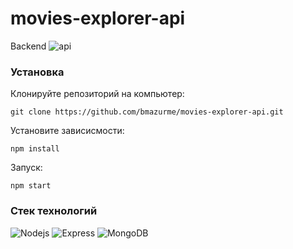 # movies-explorer-api
Backend
![api](https://api.joinus.nomoredomains.xyz/)

### Установка
Клонируйте репозиторий на компьютер:

`git clone https://github.com/bmazurme/movies-explorer-api.git`

Установите зависисмости:

`npm install`

Запуск:

`npm start`

### Стек технологий
![Nodejs](https://img.shields.io/badge/-Nodejs-black?style=flat-square&logo=Node.js)
![Express](https://img.shields.io/badge/-Express-black?style=flat-square&logo=express)
![MongoDB](https://img.shields.io/badge/-MongoDB-black?style=flat-square&logo=mongodb)
